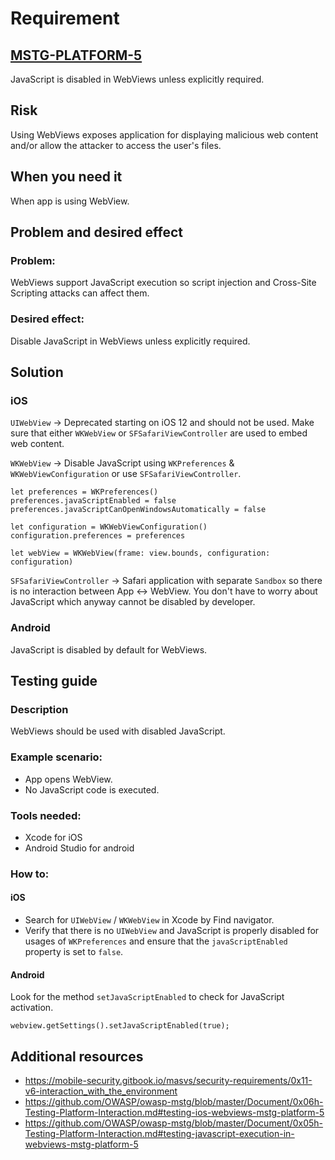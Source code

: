 # Requirement
## [MSTG-PLATFORM-5](https://mobile-security.gitbook.io/masvs/security-requirements/0x11-v6-interaction_with_the_environment)
JavaScript is disabled in WebViews unless explicitly required.

## Risk
Using WebViews exposes application for displaying malicious web content and/or allow the attacker to access the user's files.

## When you need it
When app is using WebView.

## Problem and desired effect
### Problem:
WebViews support JavaScript execution so script injection and Cross-Site Scripting attacks can affect them.

### Desired effect:
Disable JavaScript in WebViews unless explicitly required.

## Solution

### iOS
`UIWebView` → Deprecated starting on iOS 12 and should not be used. Make sure that either `WKWebView` or `SFSafariViewController` are used to embed web content.

`WKWebView` → Disable JavaScript using `WKPreferences` & `WKWebViewConfiguration` or use `SFSafariViewController`.

```
let preferences = WKPreferences()
preferences.javaScriptEnabled = false
preferences.javaScriptCanOpenWindowsAutomatically = false
        
let configuration = WKWebViewConfiguration()
configuration.preferences = preferences
        
let webView = WKWebView(frame: view.bounds, configuration: configuration)
```

`SFSafariViewController` → Safari application with separate `Sandbox` so there is no interaction between App <-> WebView. You don't have to worry about JavaScript which anyway cannot be disabled by developer.

### Android

JavaScript is disabled by default for WebViews.

## Testing guide
### Description
WebViews should be used with disabled JavaScript.

### Example scenario:
- App opens WebView.
- No JavaScript code is executed.

### Tools needed:
- Xcode for iOS
- Android Studio for android

### How to:

#### iOS
- Search for `UIWebView` / `WKWebView` in Xcode by Find navigator.
- Verify that there is no `UIWebView` and JavaScript is properly disabled for usages of `WKPreferences` and ensure that the `javaScriptEnabled` property is set to `false`.

#### Android
Look for the method `setJavaScriptEnabled` to check for JavaScript activation.

`webview.getSettings().setJavaScriptEnabled(true);`

## Additional resources
- https://mobile-security.gitbook.io/masvs/security-requirements/0x11-v6-interaction_with_the_environment
- https://github.com/OWASP/owasp-mstg/blob/master/Document/0x06h-Testing-Platform-Interaction.md#testing-ios-webviews-mstg-platform-5
- https://github.com/OWASP/owasp-mstg/blob/master/Document/0x05h-Testing-Platform-Interaction.md#testing-javascript-execution-in-webviews-mstg-platform-5 
